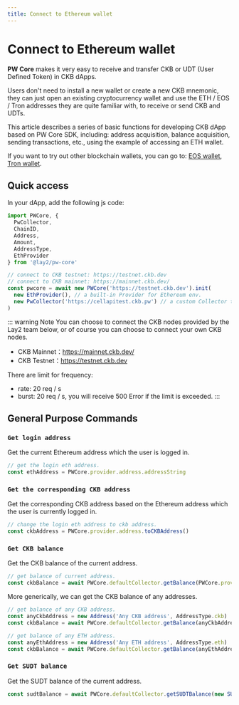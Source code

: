 ```yaml
---
title: Connect to Ethereum wallet
---
```


# Connect to Ethereum wallet

**PW Core** makes it very easy to receive and transfer CKB or UDT (User Defined Token) in CKB dApps.

Users don't need to install a new wallet or create a new CKB mnemonic, they can just open an existing cryptocurrency wallet and use the ETH / EOS / Tron addresses they are quite familiar with, to receive or send CKB and UDTs.

This article describes a series of basic functions for developing CKB dApp based on PW Core SDK, including: address acquisition, balance acquisition, sending transactions, etc., using the example of accessing an ETH wallet.

If you want to try out other blockchain wallets, you can go to: [EOS wallet](./connect-to-eoswallet), [Tron wallet](./connect-to-tronwallet).

## Quick access

In your dApp, add the following js code:

``` js
import PWCore, {
  PwCollector,
  ChainID,
  Address,
  Amount,
  AddressType,
  EthProvider
} from '@lay2/pw-core'

// connect to CKB testnet: https://testnet.ckb.dev
// connect to CKB mainnet: https://mainnet.ckb.dev/
const pwcore = await new PWCore('https://testnet.ckb.dev').init(
  new EthProvider(), // a built-in Provider for Ethereum env.
  new PwCollector('https://cellapitest.ckb.pw') // a custom Collector to retrive cells from cache server.
)
```

::: warning Note
You can choose to connect the CKB nodes provided by the Lay2 team below, or of course you can choose to connect your own CKB nodes.
* CKB Mainnet：https://mainnet.ckb.dev/
* CKB Testnet：https://testnet.ckb.dev

There are limit for frequency:
* rate: 20 req / s
* burst: 20 req / s, you will receive 500 Error if the limit is exceeded.
:::

## General Purpose Commands

### `Get login address`
Get the current Ethereum address which the user is logged in.
``` js
// get the login eth address.
const ethAddress = PWCore.provider.address.addressString
```

### `Get the corresponding CKB address`
Get the corresponding CKB address based on the Ethereum address which the user is currently logged in.
``` js
// change the login eth address to ckb address.
const ckbAddress = PWCore.provider.address.toCKBAddress()
```

### `Get CKB balance`
Get the CKB balance of the current address.
``` js
// get balance of current address.
const ckbBalance = await PWCore.defaultCollector.getBalance(PWCore.provider.address)
```

More generically, we can get the CKB balance of any addresses.
``` js
// get balance of any CKB address.
const anyCkbAddress = new Address('Any CKB address', AddressType.ckb)
const ckbBalance = await PWCore.defaultCollector.getBalance(anyCkbAddress)

// get balance of any ETH address.
const anyEthAddress = new Address('Any ETH address', AddressType.eth)
const ckbBalance = await PWCore.defaultCollector.getBalance(anyEthAddress)
```

### `Get SUDT balance`
Get the SUDT balance of the current address.
``` js
const sudtBalance = await PWCore.defaultCollector.getSUDTBalance(new SUDT(SUDT_ISSURER_LOCKHASH), PWCore.provider.address);
```